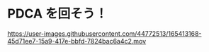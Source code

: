 # PDCA を回そう！

https://user-images.githubusercontent.com/44772513/165413168-45d71ee7-15a9-417e-bbfd-7824bac6a4c2.mov
